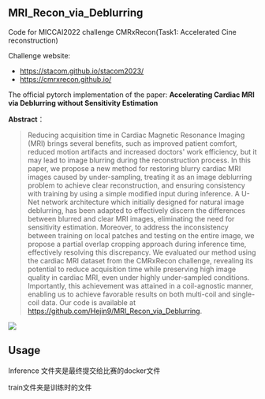 ## MRI_Recon_via_Deblurring

Code for MICCAI2022 challenge CMRxRecon(Task1: Accelerated Cine reconstruction)

Challenge website: 
 - https://stacom.github.io/stacom2023/
 - https://cmrxrecon.github.io/

The official pytorch implementation of the paper: **Accelerating Cardiac MRI via Deblurring without Sensitivity Estimation**

**Abstract**：
>Reducing acquisition time in Cardiac Magnetic Resonance Imaging (MRI) brings several benefits, such as improved patient comfort, reduced motion artifacts and increased doctors' work efficiency, but it may lead to image blurring during the reconstruction process. 
In this paper, we propose a new method for restoring blurry cardiac MRI images caused by under-sampling, treating it as an image deblurring problem to achieve clear reconstruction, and ensuring consistency with training by using a simple modified input during inference.
A U-Net network architecture which initially designed for natural image deblurring, has been adapted to effectively discern the differences between blurred and clear MRI images, eliminating the need for sensitivity estimation. Moreover, to address the inconsistency between training on local patches and testing on the entire image, we propose a partial overlap cropping approach during inference time, effectively resolving this discrepancy. 
We evaluated our method using the cardiac MRI dataset from the CMRxRecon challenge, revealing its potential to reduce acquisition time while preserving high image quality in cardiac MRI, even under highly under-sampled conditions. Importantly, this achievement was attained in a coil-agnostic manner, enabling us to achieve favorable results on both multi-coil and single-coil data.
Our code is available at https://github.com/Hejin9/MRI_Recon_via_Deblurring.

![](./Problem%20Formulation.jpg)

## Usage

Inference 文件夹是最终提交给比赛的docker文件

train文件夹是训练时的文件
